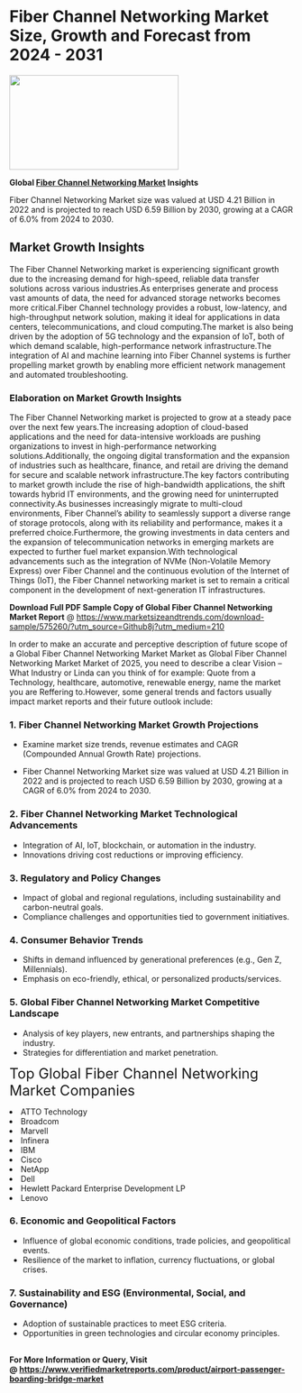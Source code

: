 <H1>Fiber Channel Networking Market Size, Growth and Forecast from 2024 - 2031</H1><img class="aligncenter size-medium wp-image-584254" src="https://thirdeyenews.in/wp-content/uploads/2024/09/Global-Market-Research-300x168.jpeg" alt="" width="300" height="168" /><p><strong>Global&nbsp;<a href="https://www.marketsizeandtrends.com/download-sample/575260/?utm_source=Github8j?utm_medium=210">Fiber Channel Networking Market</a> Insights</strong></p><p>Fiber Channel Networking Market size was valued at USD 4.21 Billion in 2022 and is projected to reach USD 6.59 Billion by 2030, growing at a CAGR of 6.0% from 2024 to 2030.</p><p><h2>Market Growth Insights</h2> The Fiber Channel Networking market is experiencing significant growth due to the increasing demand for high-speed, reliable data transfer solutions across various industries.As enterprises generate and process vast amounts of data, the need for advanced storage networks becomes more critical.Fiber Channel technology provides a robust, low-latency, and high-throughput network solution, making it ideal for applications in data centers, telecommunications, and cloud computing.The market is also being driven by the adoption of 5G technology and the expansion of IoT, both of which demand scalable, high-performance network infrastructure.The integration of AI and machine learning into Fiber Channel systems is further propelling market growth by enabling more efficient network management and automated troubleshooting. <h3>Elaboration on Market Growth Insights</h3> The Fiber Channel Networking market is projected to grow at a steady pace over the next few years.The increasing adoption of cloud-based applications and the need for data-intensive workloads are pushing organizations to invest in high-performance networking solutions.Additionally, the ongoing digital transformation and the expansion of industries such as healthcare, finance, and retail are driving the demand for secure and scalable network infrastructure.The key factors contributing to market growth include the rise of high-bandwidth applications, the shift towards hybrid IT environments, and the growing need for uninterrupted connectivity.As businesses increasingly migrate to multi-cloud environments, Fiber Channel’s ability to seamlessly support a diverse range of storage protocols, along with its reliability and performance, makes it a preferred choice.Furthermore, the growing investments in data centers and the expansion of telecommunication networks in emerging markets are expected to further fuel market expansion.With technological advancements such as the integration of NVMe (Non-Volatile Memory Express) over Fiber Channel and the continuous evolution of the Internet of Things (IoT), the Fiber Channel networking market is set to remain a critical component in the development of next-generation IT infrastructures.</p><p><span class=""><strong>Download Full PDF Sample Copy of Global Fiber Channel Networking Market Report</strong> @ <a href="https://www.marketsizeandtrends.com/download-sample/575260/?utm_source=Github8j?utm_medium=210" target="_blank">https://www.marketsizeandtrends.com/download-sample/575260/?utm_source=Github8j?utm_medium=210</a></span></p><p>In order to make an accurate and perceptive description of future scope of a Global&nbsp;Fiber Channel Networking Market Market as Global&nbsp;Fiber Channel Networking Market Market of 2025, you need to describe a clear Vision &ndash; What Industry or Linda can you think of for example: Quote from a Technology, healthcare, automotive, renewable energy, name the market you are Reffering to.However, some general trends and factors usually impact market reports and their future outlook include:</p><h3>1.&nbsp;<strong>Fiber Channel Networking Market Growth Projections</strong></h3><ul><li>Examine market size trends, revenue estimates and CAGR (Compounded Annual Growth Rate) projections.</li><li><p>Fiber Channel Networking Market size was valued at USD 4.21 Billion in 2022 and is projected to reach USD 6.59 Billion by 2030, growing at a CAGR of 6.0% from 2024 to 2030.</p></li></ul><h3>2.&nbsp;<strong>Fiber Channel Networking Market Technological Advancements</strong></h3><ul><li>Integration of AI, IoT, blockchain, or automation in the industry.</li><li>Innovations driving cost reductions or improving efficiency.</li></ul><h3>3.&nbsp;<strong>Regulatory and Policy Changes</strong></h3><ul><li>Impact of global and regional regulations, including sustainability and carbon-neutral goals.</li><li>Compliance challenges and opportunities tied to government initiatives.</li></ul><h3>4.&nbsp;<strong>Consumer Behavior Trends</strong></h3><ul><li>Shifts in demand influenced by generational preferences (e.g., Gen Z, Millennials).</li><li>Emphasis on eco-friendly, ethical, or personalized products/services.</li></ul><h3>5.&nbsp;<strong>Global Fiber Channel Networking Market Competitive Landscape</strong></h3><ul><li>Analysis of key players, new entrants, and partnerships shaping the industry.</li><li>Strategies for differentiation and market penetration.</li></ul><p data-pm-slice="1 1 []"><span style="color: inherit; font-family: inherit; font-size: 25px;">Top Global Fiber Channel Networking Market Companies</span></p><div class="" data-test-id=""><p><li>ATTO Technology</li><li> Broadcom</li><li> Marvell</li><li> Infinera</li><li> IBM</li><li> Cisco</li><li> NetApp</li><li> Dell</li><li> Hewlett Packard Enterprise Development LP</li><li> Lenovo</li></p></div><h3>6.&nbsp;<strong>Economic and Geopolitical Factors</strong></h3><ul><li>Influence of global economic conditions, trade policies, and geopolitical events.</li><li>Resilience of the market to inflation, currency fluctuations, or global crises.</li></ul><h3>7.&nbsp;<strong>Sustainability and ESG (Environmental, Social, and Governance)</strong></h3><ul><li>Adoption of sustainable practices to meet ESG criteria.</li><li>Opportunities in green technologies and circular economy principles.</li></ul><h2><strong style="font-size: 14px;">For More Information or Query, Visit @&nbsp;</strong><a style="background-color: #ffffff; font-size: 14px;" href="https://www.marketsizeandtrends.com/report/fiber-channel-networking-market/" target="_blank">https://www.verifiedmarketreports.com/product/airport-passenger-boarding-bridge-market</a></h2>